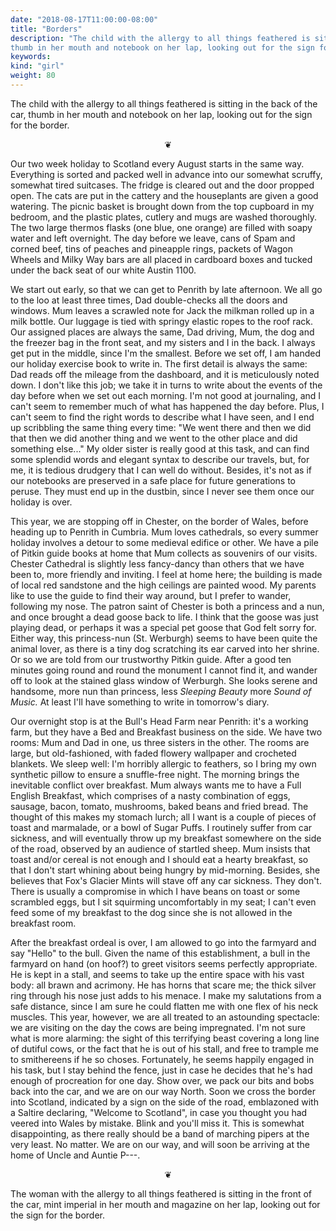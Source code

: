 ```yaml
---
date: "2018-08-17T11:00:00-08:00"
title: "Borders"
description: "The child with the allergy to all things feathered is sitting in the back of the car,
thumb in her mouth and notebook on her lap, looking out for the sign for the border."
keywords:
kind: "girl"
weight: 80
---
```


The child with the allergy to all things feathered is sitting in the back of the car, thumb in her
mouth and notebook on her lap, looking out for the sign for the border.

<p style="text-align: center;">
❦
</p>

Our two week holiday to Scotland every August starts in the same way. Everything is sorted and
packed well in advance into our somewhat scruffy, somewhat tired suitcases. The fridge is cleared
out and the door propped open. The cats are put in the cattery and the houseplants are given a good
watering. The picnic basket is brought down from the top cupboard in my bedroom, and the plastic
plates, cutlery and mugs are washed thoroughly. The two large thermos flasks (one blue, one orange)
are filled with soapy water and left overnight. The day before we leave, cans of Spam and corned
beef, tins of peaches and pineapple rings, packets of Wagon Wheels and Milky Way bars are all placed
in cardboard boxes and tucked under the back seat of our white Austin 1100.

We start out early, so that we can get to Penrith by late afternoon. We all go to the loo at least
three times, Dad double-checks all the doors and windows. Mum leaves a scrawled note for Jack the
milkman rolled up in a milk bottle. Our luggage is tied with springy elastic ropes to the roof rack.
Our assigned places are always the same, Dad driving, Mum, the dog and the freezer bag in the front
seat, and my sisters and I in the back. I always get put in the middle, since I'm the smallest.
Before we set off, I am handed our holiday exercise book to write in. The first detail is always the
same: Dad reads off the mileage from the dashboard, and it is meticulously noted down. I don't like
this job; we take it in turns to write about the events of the day before when we set out each
morning. I'm not good at journaling, and I can't seem to remember much of what has happened the day
before. Plus, I can't seem to find the right words to describe what I have seen, and I end up
scribbling the same thing every time: "We went there and then we did that then we did another thing
and we went to the other place and did something else..." My older sister is really good at this
task, and can find some splendid words and elegant syntax to describe our travels, but, for me, it
is tedious drudgery that I can well do without. Besides, it's not as if our notebooks are preserved
in a safe place for future generations to peruse. They must end up in the dustbin, since I never see
them once our holiday is over.

This year, we are stopping off in Chester, on the border of Wales, before heading up to Penrith in
Cumbria. Mum loves cathedrals, so every summer holiday involves a detour to some medieval edifice or
other. We have a pile of Pitkin guide books at home that Mum collects as souvenirs of our visits.
Chester Cathedral is slightly less fancy-dancy than others that we have been to, more friendly and
inviting. I feel at home here; the building is made of local red sandstone and the high ceilings are
painted wood. My parents like to use the guide to find their way around, but I prefer to wander,
following my nose. The patron saint of Chester is both a princess and a nun, and once brought a dead
goose back to life. I think that the goose was just playing dead, or perhaps it was a special pet
goose that God felt sorry for. Either way, this princess-nun (St. Werburgh) seems to have been quite
the animal lover, as there is a tiny dog scratching its ear carved into her shrine. Or so we are
told from our trustworthy Pitkin guide. After a good ten minutes going round and round the monument
I cannot find it, and wander off to look at the stained glass window of Werburgh. She looks serene
and handsome, more nun than princess, less *Sleeping Beauty* more *Sound of Music.* At least I'll
have something to write in tomorrow's diary.

Our overnight stop is at the Bull's Head Farm near Penrith: it's a working farm, but they have a Bed
and Breakfast business on the side. We have two rooms: Mum and Dad in one, us three sisters in the
other. The rooms are large, but old-fashioned, with faded flowery wallpaper and crocheted blankets.
We sleep well: I'm horribly allergic to feathers, so I bring my own synthetic pillow to ensure a
snuffle-free night. The morning brings the inevitable conflict over breakfast. Mum always wants me
to have a Full English Breakfast, which comprises of a nasty combination of eggs, sausage, bacon,
tomato, mushrooms, baked beans and fried bread. The thought of this makes my stomach lurch; all I
want is a couple of pieces of toast and marmalade, or a bowl of Sugar Puffs. I routinely suffer from
car sickness, and will eventually throw up my breakfast somewhere on the side of the road, observed
by an audience of startled sheep. Mum insists that toast and/or cereal is not enough and I should
eat a hearty breakfast, so that I don't start whining about being hungry by mid-morning. Besides,
she believes that Fox's Glacier Mints will stave off any car sickness. They don't. There is usually
a compromise in which I have beans on toast or some scrambled eggs, but I sit squirming
uncomfortably in my seat; I can't even feed some of my breakfast to the dog since she is not allowed
in the breakfast room.

After the breakfast ordeal is over, I am allowed to go into the farmyard and say "Hello" to the
bull. Given the name of this establishment, a bull in the farmyard on hand (on hoof?) to greet
visitors seems perfectly appropriate. He is kept in a stall, and seems to take up the entire space
with his vast body: all brawn and acrimony. He has horns that scare me; the thick silver ring
through his nose just adds to his menace. I make my salutations from a safe distance, since I am
sure he could flatten me with one flex of his neck muscles. This year, however, we are all treated
to an astounding spectacle: we are visiting on the day the cows are being impregnated. I'm not sure
what is more alarming: the sight of this terrifying beast covering a long line of dutiful cows, or
the fact that he is out of his stall, and free to trample me to smithereens if he so choses.
Fortunately, he seems happily engaged in his task, but I stay behind the fence, just in case he
decides that he's had enough of procreation for one day. Show over, we pack our bits and bobs back
into the car, and we are on our way North. Soon we cross the border into Scotland, indicated by a
sign on the side of the road, emblazoned with a Saltire declaring, "Welcome to Scotland", in case
you thought you had veered into Wales by mistake. Blink and you'll miss it. This is somewhat
disappointing, as there really should be a band of marching pipers at the very least. No matter. We
are on our way, and will soon be arriving at the home of Uncle and Auntie P---.

<p style="text-align: center;">
❦
</p>

The woman with the allergy to all things feathered is sitting in the front of the car, mint imperial
in her mouth and magazine on her lap, looking out for the sign for the border.

